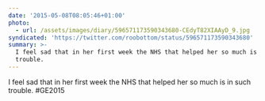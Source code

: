 ```yaml
---
date: '2015-05-08T08:05:46+01:00'
photo:
  - url: /assets/images/diary/596571173590343680-CEdyT82XIAAyD_9.jpg
syndicated: 'https://twitter.com/roobottom/status/596571173590343680'
summary: >-
  I feel sad that in her first week the NHS that helped her so much is in such
  trouble.
---
```

I feel sad that in her first week the NHS that helped her so much is in such trouble. #GE2015 
